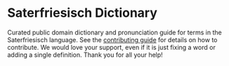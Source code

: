 
# Saterfriesisch Dictionary

Curated public domain dictionary and pronunciation guide for terms in the Saterfriesisch language. See the [contributing guide](https://github.com/drumworkteam/term/blob/make/.github/contributing.md) for details on how to contribute. We would love your support, even if it is just fixing a word or adding a single definition. Thank you for all your help!